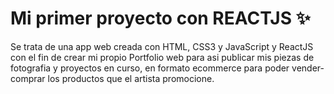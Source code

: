 # Mi primer proyecto con REACTJS ✨
Se trata de una app web creada con HTML, CSS3 y JavaScript y ReactJS con el fin de crear mi propio Portfolio web para asi publicar mis piezas de fotografia y proyectos en curso, en formato ecommerce para poder vender-comprar los productos que el artista promocione.
